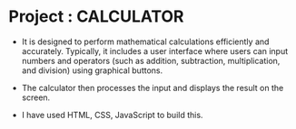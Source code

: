 # Project : CALCULATOR

- It is designed to perform mathematical calculations efficiently and accurately. Typically,
it includes a user interface where users can input numbers and operators  (such as addition,
subtraction, multiplication, and division) using  graphical buttons.
- The calculator then processes the input and displays the result on the screen.

- I have used HTML, CSS, JavaScript to build this.
  
